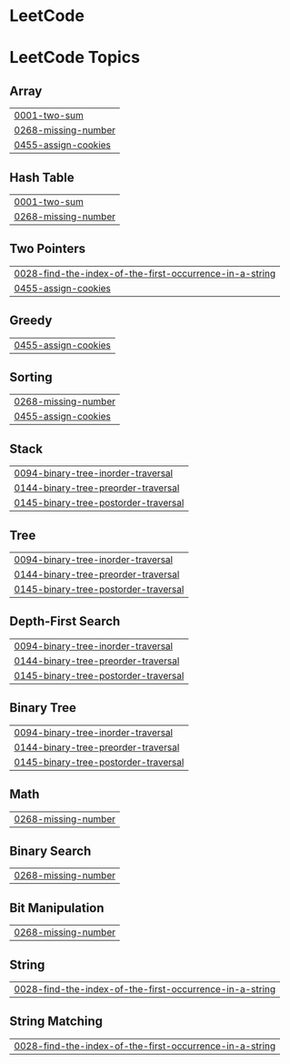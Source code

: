 # LeetCode
<!---LeetCode Topics Start-->
# LeetCode Topics
## Array
|  |
| ------- |
| [0001-two-sum](https://github.com/IndranujGhosh/LeetCode/tree/master/0001-two-sum) |
| [0268-missing-number](https://github.com/IndranujGhosh/LeetCode/tree/master/0268-missing-number) |
| [0455-assign-cookies](https://github.com/IndranujGhosh/LeetCode/tree/master/0455-assign-cookies) |
## Hash Table
|  |
| ------- |
| [0001-two-sum](https://github.com/IndranujGhosh/LeetCode/tree/master/0001-two-sum) |
| [0268-missing-number](https://github.com/IndranujGhosh/LeetCode/tree/master/0268-missing-number) |
## Two Pointers
|  |
| ------- |
| [0028-find-the-index-of-the-first-occurrence-in-a-string](https://github.com/IndranujGhosh/LeetCode/tree/master/0028-find-the-index-of-the-first-occurrence-in-a-string) |
| [0455-assign-cookies](https://github.com/IndranujGhosh/LeetCode/tree/master/0455-assign-cookies) |
## Greedy
|  |
| ------- |
| [0455-assign-cookies](https://github.com/IndranujGhosh/LeetCode/tree/master/0455-assign-cookies) |
## Sorting
|  |
| ------- |
| [0268-missing-number](https://github.com/IndranujGhosh/LeetCode/tree/master/0268-missing-number) |
| [0455-assign-cookies](https://github.com/IndranujGhosh/LeetCode/tree/master/0455-assign-cookies) |
## Stack
|  |
| ------- |
| [0094-binary-tree-inorder-traversal](https://github.com/IndranujGhosh/LeetCode/tree/master/0094-binary-tree-inorder-traversal) |
| [0144-binary-tree-preorder-traversal](https://github.com/IndranujGhosh/LeetCode/tree/master/0144-binary-tree-preorder-traversal) |
| [0145-binary-tree-postorder-traversal](https://github.com/IndranujGhosh/LeetCode/tree/master/0145-binary-tree-postorder-traversal) |
## Tree
|  |
| ------- |
| [0094-binary-tree-inorder-traversal](https://github.com/IndranujGhosh/LeetCode/tree/master/0094-binary-tree-inorder-traversal) |
| [0144-binary-tree-preorder-traversal](https://github.com/IndranujGhosh/LeetCode/tree/master/0144-binary-tree-preorder-traversal) |
| [0145-binary-tree-postorder-traversal](https://github.com/IndranujGhosh/LeetCode/tree/master/0145-binary-tree-postorder-traversal) |
## Depth-First Search
|  |
| ------- |
| [0094-binary-tree-inorder-traversal](https://github.com/IndranujGhosh/LeetCode/tree/master/0094-binary-tree-inorder-traversal) |
| [0144-binary-tree-preorder-traversal](https://github.com/IndranujGhosh/LeetCode/tree/master/0144-binary-tree-preorder-traversal) |
| [0145-binary-tree-postorder-traversal](https://github.com/IndranujGhosh/LeetCode/tree/master/0145-binary-tree-postorder-traversal) |
## Binary Tree
|  |
| ------- |
| [0094-binary-tree-inorder-traversal](https://github.com/IndranujGhosh/LeetCode/tree/master/0094-binary-tree-inorder-traversal) |
| [0144-binary-tree-preorder-traversal](https://github.com/IndranujGhosh/LeetCode/tree/master/0144-binary-tree-preorder-traversal) |
| [0145-binary-tree-postorder-traversal](https://github.com/IndranujGhosh/LeetCode/tree/master/0145-binary-tree-postorder-traversal) |
## Math
|  |
| ------- |
| [0268-missing-number](https://github.com/IndranujGhosh/LeetCode/tree/master/0268-missing-number) |
## Binary Search
|  |
| ------- |
| [0268-missing-number](https://github.com/IndranujGhosh/LeetCode/tree/master/0268-missing-number) |
## Bit Manipulation
|  |
| ------- |
| [0268-missing-number](https://github.com/IndranujGhosh/LeetCode/tree/master/0268-missing-number) |
## String
|  |
| ------- |
| [0028-find-the-index-of-the-first-occurrence-in-a-string](https://github.com/IndranujGhosh/LeetCode/tree/master/0028-find-the-index-of-the-first-occurrence-in-a-string) |
## String Matching
|  |
| ------- |
| [0028-find-the-index-of-the-first-occurrence-in-a-string](https://github.com/IndranujGhosh/LeetCode/tree/master/0028-find-the-index-of-the-first-occurrence-in-a-string) |
<!---LeetCode Topics End-->